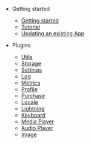 - Getting started
  - [Getting started](getting-started/getting-started.md)
  - [Tutorial](getting-started/tutorial.md)
  - [Updating an existing App](getting-started/updating.md)

- Plugins
  - [Utils](plugins/utils.md)
  - [Storage](plugins/storage.md)
  - [Settings](plugins/settings.md)
  - [Log](plugins/log.md)
  - [Metrics](plugins/metrics.md)
  - [Profile](plugins/profile.md)
  - [Purchase](plugins/purchase.md)
  - [Locale](plugins/locale.md)
  - [Lightning](plugins/lightning.md)
  - [Keyboard](plugins/keyboard.md)
  - [Media Player](plugins/mediaplayer.md)
  - [Audio Player](plugins/audioplayer.md)
  - [Image](plugins/image.md)
